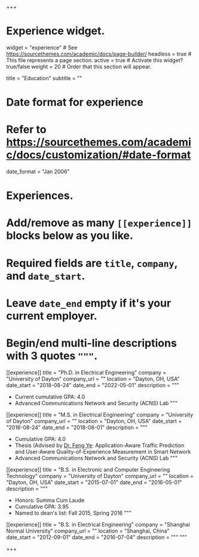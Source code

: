 +++
# Experience widget.
widget = "experience"  # See https://sourcethemes.com/academic/docs/page-builder/
headless = true  # This file represents a page section.
active = true  # Activate this widget? true/false
weight = 20  # Order that this section will appear.

title = "Education"
subtitle = ""

# Date format for experience
#   Refer to https://sourcethemes.com/academic/docs/customization/#date-format
date_format = "Jan 2006"

# Experiences.
#   Add/remove as many `[[experience]]` blocks below as you like.
#   Required fields are `title`, `company`, and `date_start`.
#   Leave `date_end` empty if it's your current employer.
#   Begin/end multi-line descriptions with 3 quotes `"""`.
[[experience]]
  title = "Ph.D. in Electrical Engineering"
  company = "University of Dayton"
  company_url = ""
  location = "Dayton, OH, USA"
  date_start = "2018-08-24"
  date_end = "2022-05-01"
  description = """
  * Current cumulative GPA: 4.0
  * Advanced Communications Network and Security (ACNS) Lab
  """

[[experience]]
  title = "M.S. in Electrical Engineering"
  company = "University of Dayton"
  company_url = ""
  location = "Dayton, OH, USA"
  date_start = "2016-08-24"
  date_end = "2018-08-01"
  description = """
  * Cumulative GPA: 4.0
  * Thesis (Advised by [Dr. Feng Ye](https://sites.google.com/a/udayton.edu/fye001): Application-Aware Traffic Prediction and User-Aware Quality-of-Experience Measurement in Smart Network
  * Advanced Communications Network and Security (ACNS) Lab
  """
  
[[experience]]
  title = "B.S. in Electronic and Computer Engineering Technology"
  company = "University of Dayton"
  company_url = ""
  location = "Dayton, OH, USA"
  date_start = "2015-07-01"
  date_end = "2016-05-01"
  description = """
  * Honors: Summa Cum Laude
  * Cumulative GPA: 3.95
  * Named to dean's list: Fall 2015, Spring 2016
  """
  
[[experience]]
  title = "B.S. in Electrical Engineering"
  company = "Shanghai Normal University"
  company_url = ""
  location = "Shanghai, China"
  date_start = "2012-09-01"
  date_end = "2016-07-04"
  description = """
  """
 
+++
